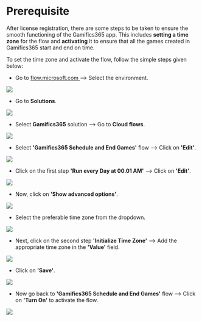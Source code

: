 # Prerequisite

After license registration, there are some steps to be taken to ensure the smooth functioning of the Gamifics365 app. This includes **setting a time zone** for the flow and **activating** it to ensure that all the games created in Gamifics365 start and end on time.&#x20;

To set the time zone and activate the flow, follow the simple steps given below:

* Go to [flow.microsoft.com ](https://us.flow.microsoft.com/en-us/)--> Select the environment.&#x20;

![](../.gitbook/assets/Prereq\_4.png)

* Go to **Solutions**.&#x20;

![](../.gitbook/assets/Prereq\_5.png)

* Select **Gamifics365** solution --> Go to **Cloud flows**.

![](<../.gitbook/assets/Flow\_3 (1).png>)

* Select **'Gamifics365 Schedule and End Games'** flow --> Click on **'Edit'**.

![](<../.gitbook/assets/Flow\_4 (1).png>)

* Click on the first step **'Run every Day at 00.01 AM'** --> Click on **'Edit'**.

![](<../.gitbook/assets/Flow\_5 (2).png>)

* Now, click on **'Show advanced options'**.

![](../.gitbook/assets/Flow\_6.png)

* Select the preferable time zone from the dropdown.

![](../.gitbook/assets/Flow\_7.png)

* Next, click on the second step **'Initialize Time Zone'** --> Add the appropriate time zone in the **'Value'** field.

![](../.gitbook/assets/Flow\_8.png)

* Click on **'Save'**.

![](../.gitbook/assets/Flow\_10.png)

* Now go back to **'Gamifics365 Schedule and End Games'** flow --> Click on **'Turn On'** to activate the flow.

![](../.gitbook/assets/Flow\_11.png)
